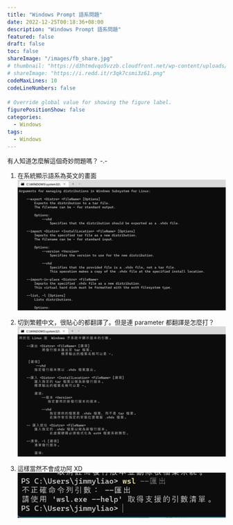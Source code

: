 ```yaml
---
title: "Windows Prompt 語系問題"
date: 2022-12-25T00:18:36+08:00
description: "Windows Prompt 語系問題"
featured: false
draft: false
toc: false
shareImage: "/images/fb_share.jpg"
# thumbnail: "https://d3htmdvqo5vzzb.cloudfront.net/wp-content/uploads/2021/11/7dabfb5511d212b7b8358016f48fb1081909b4b4-600x600.jpeg"
# shareImage: "https://i.redd.it/r3qk7csmi3z61.png"
codeMaxLines: 10
codeLineNumbers: false

# Override global value for showing the figure label.
figurePositionShow: false
categories:
  - Windows
tags:
  - Windows
---
```


有人知道怎麼解這個奇妙問題嗎？ -.-

<!--more-->

1. 在系統顯示語系為英文的畫面
  ![](/images/2022/2022-12/2022-12-25-windows/2022-12-25-01.png)


2. 切到繁體中文，很貼心的都翻譯了。但是連 parameter 都翻譯是怎麼打？
  ![](/images/2022/2022-12/2022-12-25-windows/2022-12-25-02.png)


3. 這樣當然不會成功阿 XD
  ![](/images/2022/2022-12/2022-12-25-windows/2022-12-25-03.png)

